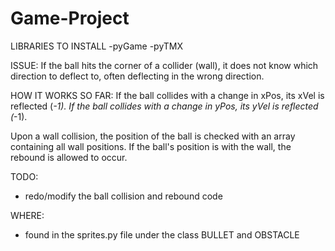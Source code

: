 # Game-Project

LIBRARIES TO INSTALL
-pyGame
-pyTMX

ISSUE:
If the ball hits the corner of a collider (wall), it does not know which direction to deflect to, often deflecting in the wrong direction.

HOW IT WORKS SO FAR:
If the ball collides with a change in xPos, its xVel is reflected (*-1).
If the ball collides with a change in yPos, its yVel is reflected (*-1).

Upon a wall collision, the position of the ball is checked with an array containing all wall positions. If the ball's position is with the wall, the rebound is allowed to occur.


TODO:
- redo/modify the ball collision and rebound code

WHERE:
- found in the sprites.py file under the class BULLET and OBSTACLE
